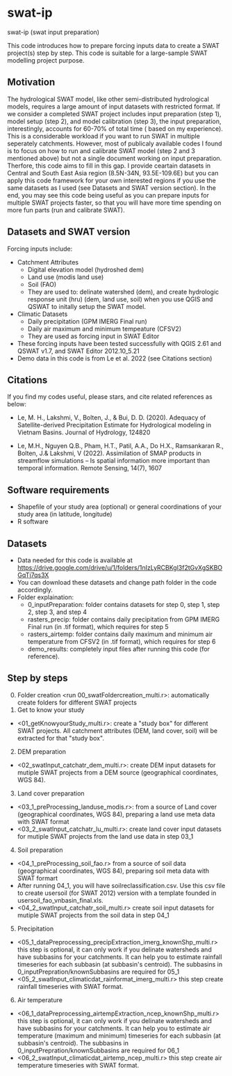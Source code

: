 # swat-ip
swat-ip (swat input preparation)

This code introduces how to prepare forcing inputs data to create a SWAT project(s) step by step. This code is suitable for a large-sample SWAT modelling project purpose.

## Motivation
The hydrological SWAT model, like other semi-distributed hydrological models, requires a large amount of input datasets with restricted format. If we consider a completed SWAT project includes input preparation (step 1), model setup (step 2), and model calibration (step 3), the input preparation, interestingly, accounts for 60-70% of total time ( based on my experience). This is a considerable workload if you want to run SWAT in multiple seperately catchments. However, most of publicaly available codes I found is to focus on how to run and calibrate SWAT model (step 2 and 3 mentioned above) but not a single document working on input preparation. Therfore, this code aims to fill in this gap. I provide ceartain datasets in Central and South East Asia region (8.5N-34N, 93.5E-109.6E) but you can apply this code framework for your own interested regions if you use the same datasets as I used (see Datasets and SWAT version section). In the end, you may see this code being useful as you can prepare inputs for multiple SWAT projects faster, so that you will have more time spending on more fun parts (run and calibrate SWAT).

## Datasets and SWAT version
Forcing inputs include:
 * Catchment Attributes
   * Digital elevation model (hydroshed dem)
   * Land use (modis land use) 
   * Soil (FAO) 
   * They are used to: delinate watershed (dem), and create hydrologic response unit (hru) (dem, land use, soil) when you use QGIS and QSWAT to initally setup the SWAT model.
* Climatic Datasets
   * Daily precipitation (GPM IMERG Final run)
   * Daily air maximum and minimum tempeature (CFSV2)
   * They are used as forcing input in SWAT Editor 
 * These forcing inputs have been tested successfully with QGIS 2.61 and QSWAT v1.7, and SWAT Editor 2012.10_5.21 
 * Demo data in this code is from Le et al. 2022 (see Citations section)

## Citations
If you find my codes useful, please stars, and cite related references as below:

* Le, M. H., Lakshmi, V., Bolten, J., & Bui, D. D. (2020). Adequacy of Satellite-derived Precipitation Estimate for Hydrological modeling in Vietnam Basins. Journal of Hydrology, 124820

* Le, M.H., Nguyen Q.B., Pham, H.T., Patil, A.A., Do H.X., Ramsankaran R., Bolten, J.& Lakshmi, V (2022). Assimilation of SMAP products in streamflow simulations – Is spatial information more important than temporal information. Remote Sensing, 14(7), 1607

## Software requirements
 * Shapefile of your study area (optional) or general coordinations of your study area (in latitude, longitude)
 * R software 

## Datasets
* Data needed for this code is available at https://drive.google.com/drive/u/1/folders/1nIzLyRCBKgl3f2tGvXgSKBOGqTj7qs3X
* You can download these datasets and change path folder in the code accordingly.
* Folder explaination:
  * 0_inputPreparation: folder contains datasets for step 0, step 1, step 2, step 3, and step 4
  * rasters_precip: folder contains daily precipitation from GPM IMERG Final run (in .tif format), which requires for step 5
  * rasters_airtemp: folder contains daily maximum and minimum air temperature from CFSV2 (in .tif format), which requires for step 6
  * demo_results: completely input files after running this code (for reference).
 
## Step by steps

0. Folder creation
<run 00_swatFoldercreation_multi.r>: automatically create folders for different SWAT projects
1. Get to know your study
* <01_getKnowyourStudy_multi.r>: create a "study box" for different SWAT projects. All catchment attributes (DEM, land cover, soil) will be extracted for that "study box".
2. DEM preparation
* <02_swatInput_catchatr_dem_multi.r>: create DEM input datasets for mutiple SWAT projects from a DEM source (geographical coordinates, WGS 84).
3. Land cover preparation
* <03_1_preProcessing_landuse_modis.r>: from a source of Land cover (geographical coordinates, WGS 84), preparing a land use meta data with SWAT format
* <03_2_swatInput_catchatr_lu_multi.r>: create land cover input datasets for mutiple SWAT projects from the land use data in step 03_1
4. Soil preparation
* <04_1_preProcessing_soil_fao.r> from a source of soil data (geographical coordinates, WGS 84), preparing  soil meta data with SWAT formart
* After running 04_1, you will have soilreclassification.csv. Use this csv file to create usersoil (for SWAT 2012) version with a template founded in usersoil_fao_vnbasin_final.xls.
* <04_2_swatInput_catchatr_soil_multi.r> create soil input datasets for mutiple SWAT projects from the soil data in step 04_1
5. Precipitation
* <05_1_dataPreprocessing_precipExtraction_imerg_knownShp_multi.r> this step is optional, it can only work if you delinate watersheds and have subbasins for your catchments. It can help you to estimate rainfall timeseries for each subbasin (at subbasin's centroid). The subbasins in 0_inputPrepration/knownSubbasins are required for 05_1
* <05_2_swatInput_climaticdat_rainformat_imerg_multi.r> this step create rainfall timeseries with SWAT format. 
6. Air temperature
* <06_1_dataPreprocessing_airtempExtraction_ncep_knownShp_multi.r> this step is optional, it can only work if you delinate watersheds and have subbasins for your catchments. It can help you to estimate air temperature (maximum and minimum) timeseries for each subbasin (at subbasin's centroid). The subbasins in 0_inputPrepration/knownSubbasins are required for 06_1
* <06_2_swatInput_climaticdat_airtemp_ncep_multi.r> this step create air temperature timeseries with SWAT format. 
